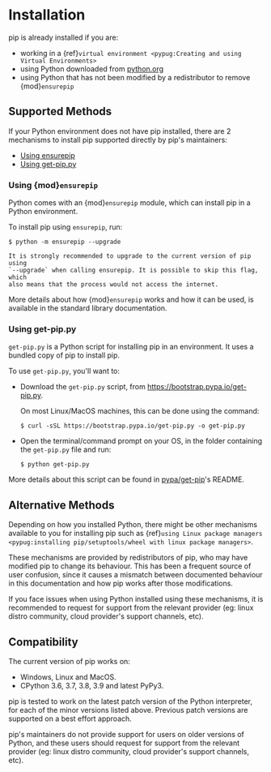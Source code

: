 # Installation

pip is already installed if you are:

- working in a
  {ref}`virtual environment <pypug:Creating and using Virtual Environments>`
- using Python downloaded from [python.org](https://www.python.org)
- using Python that has not been modified by a redistributor to remove
  {mod}`ensurepip`

## Supported Methods

If your Python environment does not have pip installed, there are 2 mechanisms
to install pip supported directly by pip's maintainers:

- [Using ensurepip](#using-ensurepip)
- [Using get-pip.py](#using-get-pip-py)

### Using {mod}`ensurepip`

Python comes with an {mod}`ensurepip` module, which can install pip in a
Python environment.

To install pip using `ensurepip`, run:

```{pip-cli}
$ python -m ensurepip --upgrade
```

```{note}
It is strongly recommended to upgrade to the current version of pip using
`--upgrade` when calling ensurepip. It is possible to skip this flag, which
also means that the process would not access the internet.
```

More details about how {mod}`ensurepip` works and how it can be used, is
available in the standard library documentation.

### Using get-pip.py

`get-pip.py` is a Python script for installing pip in an environment. It uses
a bundled copy of pip to install pip.

To use `get-pip.py`, you'll want to:

- Download the `get-pip.py` script, from <https://bootstrap.pypa.io/get-pip.py>.

  On most Linux/MacOS machines, this can be done using the command:

  ```
  $ curl -sSL https://bootstrap.pypa.io/get-pip.py -o get-pip.py
  ```

- Open the terminal/command prompt on your OS, in the folder containing the
  `get-pip.py` file and run:

  ```{pip-cli}
  $ python get-pip.py
  ```

More details about this script can be found in [pypa/get-pip]'s README.

[pypa/get-pip]: https://github.com/pypa/get-pip

## Alternative Methods

Depending on how you installed Python, there might be other mechanisms
available to you for installing pip such as
{ref}`using Linux package managers <pypug:installing pip/setuptools/wheel with linux package managers>`.

These mechanisms are provided by redistributors of pip, who may have modified
pip to change its behaviour. This has been a frequent source of user confusion,
since it causes a mismatch between documented behaviour in this documentation
and how pip works after those modifications.

If you face issues when using Python installed using these mechanisms, it is
recommended to request for support from the relevant provider (eg: linux distro
community, cloud provider's support channels, etc).

## Compatibility

The current version of pip works on:

- Windows, Linux and MacOS.
- CPython 3.6, 3.7, 3.8, 3.9 and latest PyPy3.

pip is tested to work on the latest patch version of the Python interpreter,
for each of the minor versions listed above. Previous patch versions are
supported on a best effort approach.

pip's maintainers do not provide support for users on older versions of Python,
and these users should request for support from the relevant provider
(eg: linux distro community, cloud provider's support channels, etc).

[^python]: The `ensurepip` module was added to the Python standard library in Python 3.4.
